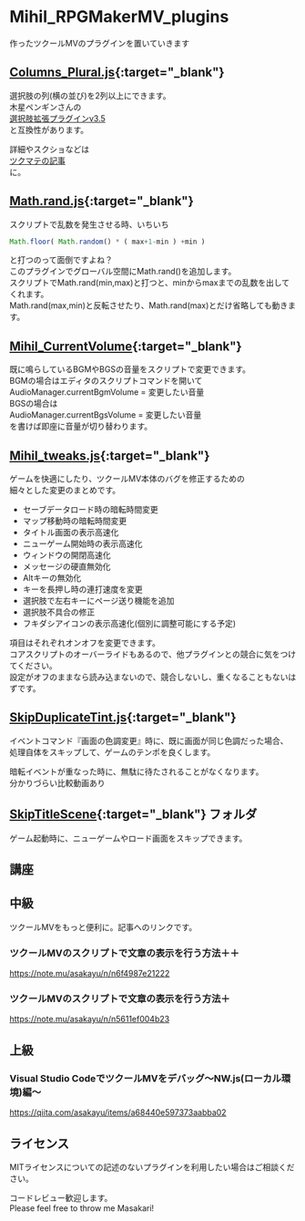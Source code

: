 # Mihil_RPGMakerMV_plugins
作ったツクールMVのプラグインを置いていきます

## [Columns_Plural.js](https://github.com/asakayu/Mihil_RPGMakerMV_plugins/blob/master/Columns_Plural.js){:target="_blank"}
選択肢の列(横の並び)を2列以上にできます。  
木星ペンギンさんの  
[選択肢拡張プラグインv3.5](http://woodpenguin.web.fc2.com/rgss3/choice_ex.html)  
と互換性があります。  
  
詳細やスクショなどは  
[ツクマテの記事](https://tm.lucky-duet.com/viewtopic.php?f=5&t=6270&sid=abba4f34a739591fd65bfd78a2e5277d)  
に。

## [Math.rand.js](https://github.com/asakayu/Mihil_RPGMakerMV_plugins/blob/master/MathRand.js){:target="_blank"}
スクリプトで乱数を発生させる時、いちいち  
```js
Math.floor( Math.random() * ( max+1-min ) +min )
```  
と打つのって面倒ですよね？  
このプラグインでグローバル空間にMath.rand()を追加します。  
スクリプトでMath.rand(min,max)と打つと、minからmaxまでの乱数を出してくれます。  
Math.rand(max,min)と反転させたり、Math.rand(max)とだけ省略しても動きます。  

## [Mihil_CurrentVolume](https://github.com/asakayu/Mihil_RPGMakerMV_plugins/blob/master/Mihil_CurrentVolume.js){:target="_blank"}
既に鳴らしているBGMやBGSの音量をスクリプトで変更できます。  
BGMの場合はエディタのスクリプトコマンドを開いて  
AudioManager.currentBgmVolume = 変更したい音量  
BGSの場合は  
AudioManager.currentBgsVolume = 変更したい音量  
を書けば即座に音量が切り替わります。  

## [Mihil_tweaks.js](https://github.com/asakayu/Mihil_RPGMakerMV_plugins/blob/master/Mihil_tweaks.js){:target="_blank"}
ゲームを快適にしたり、ツクールMV本体のバグを修正するための  
細々とした変更のまとめです。
- セーブデータロード時の暗転時間変更
- マップ移動時の暗転時間変更
- タイトル画面の表示高速化
- ニューゲーム開始時の表示高速化
- ウィンドウの開閉高速化
- メッセージの硬直無効化
- Altキーの無効化
- キーを長押し時の連打速度を変更
- 選択肢で左右キーにページ送り機能を追加
- 選択肢不具合の修正  
- フキダシアイコンの表示高速化(個別に調整可能にする予定)  

項目はそれぞれオンオフを変更できます。  
コアスクリプトのオーバーライドもあるので、他プラグインとの競合に気をつけてください。  
設定がオフのままなら読み込まないので、競合しないし、重くなることもないはずです。  

## [SkipDuplicateTint.js](https://github.com/asakayu/Mihil_RPGMakerMV_plugins/tree/master/SkipDuplicateTint){:target="_blank"}
イベントコマンド『画面の色調変更』時に、既に画面が同じ色調だった場合、  
処理自体をスキップして、ゲームのテンポを良くします。  

暗転イベントが重なった時に、無駄に待たされることがなくなります。  
分かりづらい比較動画あり  

## [SkipTitleScene](https://github.com/asakayu/Mihil_RPGMakerMV_plugins/tree/master/SkipTitleScene){:target="_blank"} フォルダ
ゲーム起動時に、ニューゲームやロード画面をスキップできます。

## 講座
## 中級
ツクールMVをもっと便利に。記事へのリンクです。  
### ツクールMVのスクリプトで文章の表示を行う方法＋＋
https://note.mu/asakayu/n/n6f4987e21222  

### ツクールMVのスクリプトで文章の表示を行う方法＋
https://note.mu/asakayu/n/n5611ef004b23  

## 上級
### Visual Studio CodeでツクールMVをデバッグ～NW.js(ローカル環境)編～
https://qiita.com/asakayu/items/a68440e597373aabba02

## ライセンス
MITライセンスについての記述のないプラグインを利用したい場合はご相談ください。

コードレビュー歓迎します。  
Please feel free to throw me Masakari!
